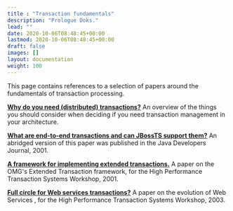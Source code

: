 ```yaml
---
title : "Transaction fundamentals"
description: "Prologue Doks."
lead: ""
date: 2020-10-06T08:48:45+00:00
lastmod: 2020-10-06T08:48:45+00:00
draft: false
images: []
layout: documentation
weight: 100
---
```

This page contains references to a selection of papers around the
fundamentals of transaction processing.

**[Why do you need (distributed)
transactions?](https://downloads.jboss.org/jbosstm/dms/jbosstm/resources/reports/DistributedTransactions.pdf)**
An overview of the things you should consider when deciding if you need
transaction management in your architecture.

**[What are end-to-end transactions and can JBossTS support
them?](https://downloads.jboss.org/jbosstm/dms/jbosstm/resources/reports/End-to-endtransactions.pdf)**
An abridged version of this paper was published in the Java Developers
Journal, 2001.

**[A framework for implementing extended
transactions.](https://downloads.jboss.org/jbosstm/dms/jbosstm/resources/papers/HPTS2001.pdf)**
A paper on the OMG\'s Extended Transaction framework, for the High
Performance Transaction Systems Workshop, 2001.

**[Full circle for Web services
transactions?](https://downloads.jboss.org/jbosstm/dms/jbosstm/resources/papers/HPTS2003.pdf)**
A paper on the evolution of Web Services , for the High Performance
Transaction Systems Workshop, 2003.
